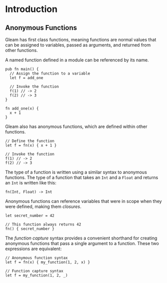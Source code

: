 # Introduction

## Anonymous Functions

Gleam has first class functions, meaning functions are normal values that can be assigned to variables, passed as arguments, and returned from other functions.

A named function defined in a module can be referenced by its name.

```gleam
pub fn main() {
  // Assign the function to a variable
  let f = add_one
  
  // Invoke the function
  f(1) // -> 2
  f(2) // -> 3
}

fn add_one(x) {
  x + 1
}
```

Gleam also has anonymous functions, which are defined within other functions.

```gleam
// Define the function
let f = fn(x) { x + 1 }

// Invoke the function
f(1) // -> 2
f(2) // -> 3
```

The type of a function is written using a similar syntax to anonymous functions. The type of a function that takes an `Int` and a `Float` and returns an `Int` is written like this:

```gleam
fn(Int, Float) -> Int
```

Anonymous functions can reference variables that were in scope when they were defined, making them _closures_.

```gleam
let secret_number = 42

// This function always returns 42
fn() { secret_number }
```

The _function capture_ syntax provides a convenient shorthand for creating anonymous functions that pass a single argument to a function. These two expressions are equivalent:

```gleam
// Anonymous function syntax
let f = fn(x) { my_function(1, 2, x) }

// Function capture syntax
let f = my_function(1, 2, _)
```
